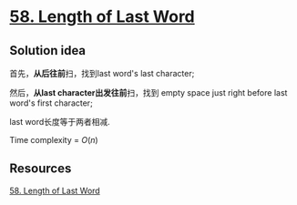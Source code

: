 # [58. Length of Last Word](https://leetcode.com/problems/length-of-last-word/)

## Solution idea

首先，**从后往前**扫，找到last word's last character;

然后，**从last character出发往前**扫，找到 empty space just right before last word's first character;

last word长度等于两者相减.

Time complexity = $O(n)$

## Resources
[58. Length of Last Word](https://github.com/halfrost/LeetCode-Go/tree/master/leetcode/0058.Length-of-Last-Word)
